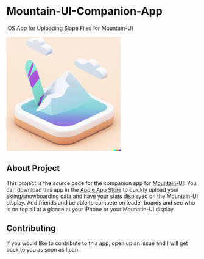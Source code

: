 # Mountain-UI-Companion-App
iOS App for Uploading Slope Files for Mountain-UI

<img src="Mountain-UI-Companion/Assets.xcassets/AppIcon.appiconset/Mountain-UI-Companion-App-Icon.png" width="300" height="300"/>

## About Project

This project is the source code for the companion app for [Mountain-UI](https://github.com/matthewfernst/Mountain-UI)! You can download this app in the [Apple App Store](https://www.apple.com/app-store/) to quickly upload your skiing/snowboarding data and
have your stats displayed on the Mountain-UI display. Add friends and be able to compete on leader boards and see who is on top all at a glance at your iPhone or your Mounatin-UI display.

## Contributing
If you would like to contribute to this app, open up an issue and I will get back to you as soon as I can.
